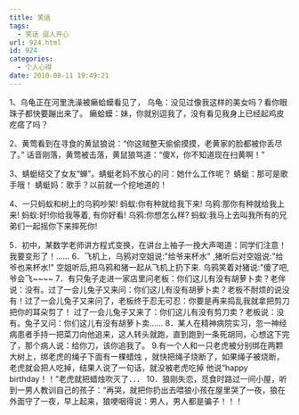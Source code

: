 ```yaml
---
title: 笑话
tags:
  - 笑话 逗人开心
url: 924.html
id: 924
categories:
  - 个人心得
date: 2010-08-11 19:49:21
---
```


1、乌龟正在河里洗澡被癞蛤蟆看见了， 乌龟：没见过像我这样的美女吗？看你眼珠子都快要蹦出来了。 癞蛤蟆：妹，你就别逗我了，没有看见我身上已经起鸡皮疙瘩了吗？  
  
2、黄莺看到在寻食的黄鼠狼说：“你这贼整天偷偷摸摸，老黄家的脸都被你丢尽了。” 话音刚落，黄莺被击落，黄鼠狼骂道：“傻X，你不知道现在扫黄啊！”  
  
3、蜻蜓结交了女友“蝉”。蜻蜓老妈不放心的问：她什么工作呢？ 蜻蜓：那可是歌手哦！ 蜻蜓妈：歌手？以前就一个挖地道的！  
  
4、一只蚂蚁和树上的乌鸦吵架! 蚂蚁:你有种就给我下来! 乌鸦:那你有种就给我上来! 蚂蚁:好!你给我等着, 有你好看! 乌鸦:你想怎么样? 蚂蚁:我马上去叫我所有的兄弟们一起摇你下来摔死你!  
  
  
  
5．初中，某数学老师讲方程式变换，在讲台上袖子一挽大声喝道：同学们注意！我要变形了！…… 6．飞机上，乌鸦对空姐说:"给爷来杯水" ,猪听后对空姐说:"给爷也来杯水!" 空姐听后,把乌鸦和猪一起从飞机上扔下来. 乌鸦笑着对猪说:"傻了吧,爷会飞~~~~ 7．有只兔子走进一家店里问老板：你们这儿有没有胡萝卜卖？老伴说：没有。过了一会儿兔子又来问：你们这儿有没有胡萝卜卖？老板不耐烦的说没有！过了一会儿兔子又来问了，老板终于忍无可忍：你要是再来捣乱我就拿把剪刀把你的耳朵剪了！ 过了一会儿兔子又来了：你们这儿有没有剪刀卖？老板说：没有。兔子又问：你们这儿有没有胡萝卜卖…… 8．某人在精神病院实习，忽一神经病患者手持一把菜刀向他追来，这人转头就跑，直到跑到一条死胡同，心想这下完了，那个病人说：给你刀，该你追我了。 9.有一个人和一只老虎被分别绑在两颗大树上，绑老虎的绳子下面有一棵蜡烛 ，就快把绳子烧断了，如果绳子被烧断，老虎就会把人吃掉，结果人说了一句话，就没被老虎吃掉 他说“happy birthday！！”老虎就把蜡烛吹灭了．．． 10．狼刚失恋，觅食时路过一间小屋，听到一男人教训自己的孩子：“再哭，就把你扔出去喂狼小孩在屋里哭了一夜，狼在外面守了一夜，早上起来，狼哽咽得说：男人，男人都是骗子！！！